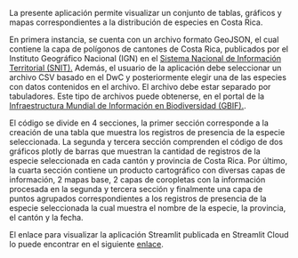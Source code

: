 La presente aplicación permite visualizar un conjunto de tablas, gráficos y mapas correspondientes a la distribución de especies en Costa Rica. 

En primera instancia, se cuenta con un archivo formato GeoJSON, el cual contiene la capa de polígonos de cantones de Costa Rica, publicados por el Instituto Geográfico Nacional (IGN) en el [Sistema Nacional de Información Territorial (SNIT).](https://www.snitcr.go.cr/ico_servicios_ogc) Además, el usuario de la aplicación debe seleccionar un archivo CSV basado en el DwC y posteriormente elegir una de las especies con datos contenidos en el archivo. El archivo debe estar separado por tabuladores. Este tipo de archivos puede obtenerse, en el portal de la [Infraestructura Mundial de Información en Biodiversidad (GBIF).](https://www.gbif.org/).

El código se divide en 4 secciones, la primer sección corresponde a la creación de una tabla que muestra los registros de presencia de la especie seleccionada. La segunda y tercera sección comprenden el código de dos gráficos plotly de barras que muestran la cantidad de registros de la especie seleccionada en cada cantón y provincia de Costa Rica. Por último, la cuarta sección contiene un producto cartográfico con diversas capas de información, 2 mapas base, 2 capas de coropletas  con la información procesada en la segunda y tercera sección y finalmente una capa de puntos agrupados correspondientes a los registros de presencia de la especie seleccionada la cual muestra el nombre de la especie, la provincia, el cantón y la fecha. 

El enlace para visualizar la aplicación Streamlit publicada en Streamlit Cloud lo puede encontrar en el siguiente [enlace](https://proyectofinal-asalazar-dyoung.streamlit.app/).
